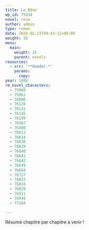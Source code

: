 ```yaml
---
title: Le Rêve
wp_id: 75934
novel: reve
author: admin
type: roman
date: 2010-02-11T09:41:11+00:00
weight: 16
menu:
  main:
    weight: 16
    parent: novels
resources:
  - src: '**header.*'
    params:
      copy:
year: 1888
rm_novel_characters:
  - 75960
  - 75961
  - 76006
  - 76128
  - 76131
  - 76145
  - 76199
  - 76367
  - 76498
  - 76613
  - 76614
  - 76638
  - 76639
  - 76640
  - 76641
  - 76642
  - 76649
  - 76684
  - 76727
  - 76823
  - 76824
  - 76829
  - 76911
  - 76944
  - 77184

---
```

Résumé chapitre par chapitre à venir !